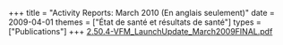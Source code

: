 +++
title = "Activity Reports: March 2010 (En anglais seulement)"
date = 2009-04-01
themes = ["État de santé et résultats de santé"]
types = ["Publications"]
+++
[2.50.4-VFM_LaunchUpdate_March2009FINAL.pdf](/files/2.50.4-VFM_LaunchUpdate_March2009FINAL.pdf)
